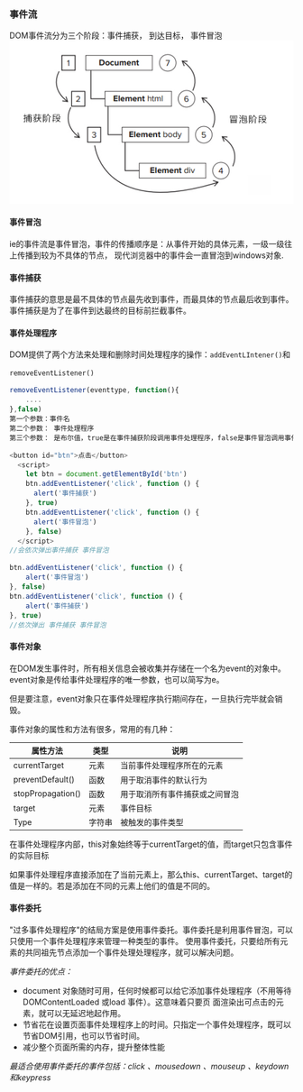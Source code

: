 ### 事件流
DOM事件流分为三个阶段：事件捕获， 到达目标， 事件冒泡
![](img/event.png)


#### 事件冒泡
ie的事件流是事件冒泡，事件的传播顺序是：从事件开始的具体元素，一级一级往上传播到较为不具体的节点，
现代浏览器中的事件会一直冒泡到windows对象.

#### 事件捕获
事件捕获的意思是最不具体的节点最先收到事件，而最具体的节点最后收到事件。
事件捕获是为了在事件到达最终的目标前拦截事件。

#### 事件处理程序

DOM提供了两个方法来处理和删除时间处理程序的操作：`addEventLIntener()`和

`removeEventListener()`

```js
removeEventListener(eventtype, function(){
    ....
},false)
第一个参数：事件名
第二个参数： 事件处理程序
第三个参数： 是布尔值，true是在事件捕获阶段调用事件处理程序，false是事件冒泡调用事件处理程序
```

```js
<button id="btn">点击</button>
  <script>
    let btn = document.getElementById('btn')
    btn.addEventListener('click', function () {
      alert('事件捕获')
    }, true)
    btn.addEventListener('click', function () {
      alert('事件冒泡')
    }, false)
  </script>
//会依次弹出事件捕获 事件冒泡
```

```js
btn.addEventListener('click', function () {
    alert('事件冒泡')
}, false)
btn.addEventListener('click', function () {
    alert('事件捕获')
}, true)
//依次弹出 事件捕获 事件冒泡
```

#### 事件对象

在DOM发生事件时，所有相关信息会被收集并存储在一个名为event的对象中。event对象是传给事件处理程序的唯一参数，也可以简写为e。

但是要注意，event对象只在事件处理程序执行期间存在，一旦执行完毕就会销毁。

事件对象的属性和方法有很多，常用的有几种：

| 属性方法          | 类型   | 说明                           |
| ----------------- | ------ | ------------------------------ |
| currentTarget     | 元素   | 当前事件处理程序所在的元素     |
| preventDefault()  | 函数   | 用于取消事件的默认行为         |
| stopPropagation() | 函数   | 用于取消所有事件捕获或之间冒泡 |
| target            | 元素   | 事件目标                       |
| Type              | 字符串 | 被触发的事件类型               |

在事件处理程序内部，this对象始终等于currentTarget的值，而target只包含事件的实际目标

如果事件处理程序直接添加在了当前元素上，那么this、currentTarget、target的值是一样的。若是添加在不同的元素上他们的值是不同的。




#### 事件委托
"过多事件处理程序"的结局方案是使用事件委托。事件委托是利用事件冒泡，可以只使用一个事件处理程序来管理一种类型的事件。
使用事件委托，只要给所有元素的共同祖先节点添加一个事件处理处理程序，就可以解决问题。

*事件委托的优点：*
- document 对象随时可用，任何时候都可以给它添加事件处理程序（不用等待DOMContentLoaded 或load 事件）。这意味着只要页
面渲染出可点击的元素，就可以无延迟地起作用。
- 节省花在设置页面事件处理程序上的时间。只指定一个事件处理程序，既可以节省DOM引用，也可以节省时间。
- 减少整个页面所需的内存，提升整体性能

*最适合使用事件委托的事件包括：click 、mousedown 、mouseup 、keydown 和keypress*










